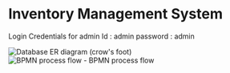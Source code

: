 # Inventory Management System

Login Credentials for admin
Id : admin
password : admin

![Database ER diagram (crow's foot)](https://user-images.githubusercontent.com/62231498/127321559-2a15cb77-f13d-49bc-bb4a-dc12ab0704f9.png)
![BPMN process flow - BPMN process flow](https://user-images.githubusercontent.com/62231498/127321566-471a58bc-0b6e-4d7e-aa79-2b4c812c15f8.png)
